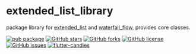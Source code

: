 # extended_list_library

package library for [extended_list](https://github.com/fluttercandies/extended_list) and [waterfall_flow](https://github.com/fluttercandies/waterfall_flow), provides core classes.

[![pub package](https://img.shields.io/pub/v/extended_list_library.svg)](https://pub.dartlang.org/packages/extended_list_library) [![GitHub stars](https://img.shields.io/github/stars/fluttercandies/extended_list_library)](https://github.com/fluttercandies/extended_list_library/stargazers) [![GitHub forks](https://img.shields.io/github/forks/fluttercandies/extended_list_library)](https://github.com/fluttercandies/extended_list_library/network)  [![GitHub license](https://img.shields.io/github/license/fluttercandies/extended_list_library)](https://github.com/fluttercandies/extended_list_library/blob/master/LICENSE)  [![GitHub issues](https://img.shields.io/github/issues/fluttercandies/extended_list_library)](https://github.com/fluttercandies/extended_list_library/issues) <a target="_blank" href="https://jq.qq.com/?_wv=1027&k=5bcc0gy"><img border="0" src="https://pub.idqqimg.com/wpa/images/group.png" alt="flutter-candies" title="flutter-candies"></a>




